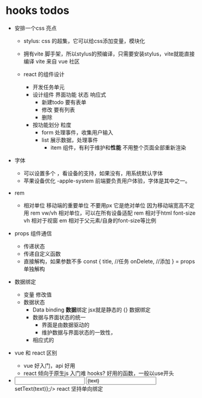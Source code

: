 # hooks todos
  
- 安排一个css 亮点
  - stylus: css 的超集，它可以给css添加变量，模块化

  - 拥有vite 脚手架，所以stylus的预编译，只需要安装stylus，vite就能直接编译
    vite 来自 vue 社区
  
  - react 的组件设计
    - 开发任务单元
    - 设计组件
      界面功能 状态 响应式 
      - 新建todo 要有表单
      - 修改 要有列表
      - 删除 
    - 按功能划分 粒度
      - form 处理事件，收集用户输入
      - list 展示数据，处理事件
        - item 组件，有利于维护和**性能** 不用整个页面全部重新渲染
    
- 字体
  - 可以设置多个 ，看设备的支持，如果没有，用系统默认字体
  - 苹果设备优化 -apple-system 前端要负责用户体验，字体是其中之一。


- rem 
  - 相对单位
    移动端的重要单位 不要用px 它是绝对单位
      因为移动端宽高不定 用 rem vw/vh 相对单位，可以在所有设备适配
    rem 相对于html font-size
    vh 相对于视窗
    em 相对于父元素/自身的font-size等比例


- props  组件通信
  - 传递状态
  - 传递自定义函数
  - 直接解构，如果参数不多
    const {
      title, //任务
      onDelete, //添加
      } = props 单独解构


- 数据绑定
  - 变量  修改值
  - 数据状态
    - Data binding **数据**绑定  jsx就是静态的
      {} 数据绑定
    - 数据与界面状态的统一
      - 界面是由数据驱动的
      - 维护数据与界面状态的一致性，
    - 相应式的

  

- vue 和 react 区别
  - vue 好入门，api 好用
  - react 倾向于原生js 入门难
    hooks? 好用的函数，一般以use开头

- <input v-model=“text”/>
  <input value ={text} coChange={()=>setText(text)};/>
  react 坚持单向绑定